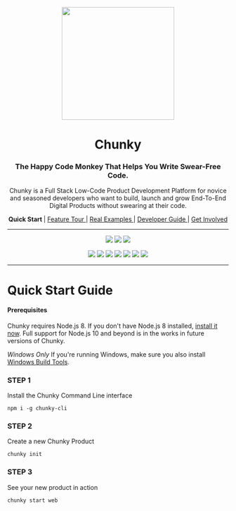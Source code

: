 <p align="center"> <img src="https://raw.githubusercontent.com/fluidtrends/chunky/master/logo.gif" width="256px"> </p>
<h1 align="center"> Chunky </h1>

<h3 align="center"> The Happy Code Monkey That Helps You Write Swear-Free Code. </h3>

<p align="center"> Chunky is a Full Stack Low-Code Product Development Platform for
novice and seasoned developers who want to build, launch and grow End-To-End Digital Products without swearing at their code. </p>

<p align="center">
<strong> Quick Start </strong> |
<a href="../features/README.md"> Feature Tour </a> |
<a href="../examples/README.md"> Real Examples </a> |
<a href="../guide/README.md"> Developer Guide </a> |
<a href="../contrib/README.md"> Get Involved </a>
</p>

<hr/>

<p align="center">
<a href="https://circleci.com/gh/fluidtrends/chunky"><img src="https://circleci.com/gh/fluidtrends/chunky.svg?style=svg"/></a>
<a href="https://codeclimate.com/github/fluidtrends/chunky/test_coverage"><img src="https://api.codeclimate.com/v1/badges/f6621e761f82f6c84f40/test_coverage" /></a>
<a href="https://codeclimate.com/github/fluidtrends/chunky/maintainability"><img src="https://api.codeclimate.com/v1/badges/f6621e761f82f6c84f40/maintainability"/></a>
</p>

<p align="center">
<a href="https://www.npmjs.com/package/chunky-cli">
<img src="https://img.shields.io/npm/v/chunky-cli.svg?color=green&label=CLI&style=flat-square"/></a>
<a href="https://www.npmjs.com/package/react-chunky">
<img src="https://img.shields.io/npm/v/react-chunky.svg?color=green&label=universal&style=flat-square"/></a>
<a href="https://www.npmjs.com/package/react-dom-chunky">
<img src="https://img.shields.io/npm/v/react-dom-chunky.svg?color=green&label=web&style=flat-square"/></a>
<a href="https://www.npmjs.com/package/react-cloud-chunky">
<img src="https://img.shields.io/npm/v/react-cloud-chunky.svg?color=green&label=cloud&style=flat-square"/></a>
<a href="https://www.npmjs.com/package/react-native-chunky">
<img src="https://img.shields.io/npm/v/react-native-chunky.svg?color=blue&label=mobile&style=flat-square"/></a>
<a href="https://www.npmjs.com/package/react-electron-chunky">
<img src="https://img.shields.io/npm/v/react-electron-chunky.svg?color=blue&label=desktop&style=flat-square"/></a>
<a href="https://www.npmjs.com/package/react-blockchain-chunky">
<img src="https://img.shields.io/npm/v/react-blockchain-chunky.svg?color=blue&label=blockchain&style=flat-square"/><a/>
</p>

---

# Quick Start Guide

#### Prerequisites

Chunky requires Node.js 8. If you don't have Node.js 8 installed, [install it now](https://nodejs.org/dist/latest-v8.x/). Full support for Node.js 10 and beyond is in the works in future versions of Chunky.

*Windows Only* If you're running Windows, make sure you also install [Windows Build Tools](https://www.npmjs.com/package/windows-build-tools).

### STEP 1

Install the Chunky Command Line interface

```
npm i -g chunky-cli
```

### STEP 2

Create a new Chunky Product

```
chunky init
```

### STEP 3

See your new product in action

```
chunky start web
```
